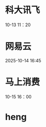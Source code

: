 # 科大讯飞
10-13 11：20

# 网易云
2025-10-14 16:45

# 马上消费
10-15 16：00

# heng
<!--stackedit_data:
eyJoaXN0b3J5IjpbLTk3NjEwMjIyMSwtMTE4NDU5NzY4NiwxMT
U3Njk1NTg5LC0xMTg0NjA1Mjg2LDQ5MDk1MjMyMSwxMTk5Nzcx
NDUzLC04NzkxNTI2MzUsMTgyMDI2NTQ3Nl19
-->